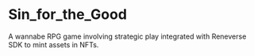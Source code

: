 # Sin_for_the_Good
A wannabe RPG game involving strategic play integrated with Reneverse SDK to mint assets in NFTs. 
